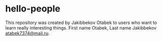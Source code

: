 # hello-people
This repository was created by Jakibbekov Otabek to users who want to learn really interesting things. 
First name Otabek, Last name Jakibbekov
atabek7374@mail.ru.
